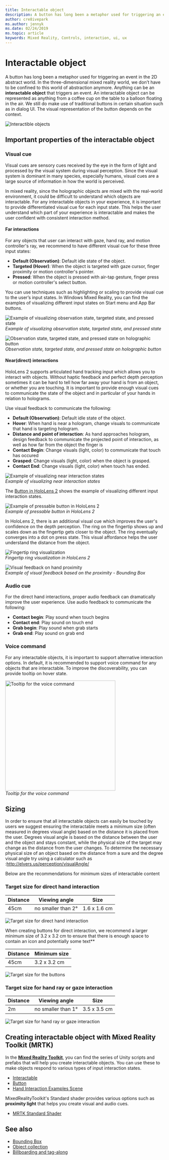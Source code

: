 ```yaml
---
title: Interactable object
description: A button has long been a metaphor used for triggering an event in the 2D abstract world. In the three-dimensional mixed reality world, we don’t have to be confined to this world of abstraction anymore.
author: cre8ivepark
ms.author: jennyk
ms.date: 02/24/2019
ms.topic: article
keywords: Mixed Reality, Controls, interaction, ui, ux
---
```




# Interactable object

A button has long been a metaphor used for triggering an event in the 2D abstract world. In the three-dimensional mixed reality world, we don’t have to be confined to this world of abstraction anymore. Anything can be an **interactable object** that triggers an event. An interactable object can be represented as anything from a coffee cup on the table to a balloon floating in the air. We still do make use of traditional buttons in certain situation such as in dialog UI. The visual representation of the button depends on the context.

![Interactible objects](images/640px-interactibleobject-hero-640px.jpg)


## Important properties of the interactable object

### Visual cue

Visual cues are sensory cues received by the eye in the form of light and processed by the visual system during visual perception. Since the visual system is dominant in many species, especially humans, visual cues are a large source of information in how the world is perceived.

In mixed reality, since the holographic objects are mixed with the real-world environment, it could be difficult to understand which objects are interactable. For any interactable objects in your experience, it is important to provide differentiated visual cue for each input state. This helps the user understand which part of your experience is interactable and makes the user confident with consistent interaction method.

#### Far interactions

For any objects that user can interact with gaze, hand ray, and motion controller's ray, we recommend to have different visual cue for these three input states:
* **Default (Observation)**: Default idle state of the object.
* **Targeted (Hover)**: When the object is targeted with gaze cursor, finger proximity or motion controller's pointer.
* **Pressed**: When the object is pressed with air-tap gesture, finger press or motion controller's select button.

You can use techniques such as highlighting or scaling to provide visual cue to the user’s input states. In Windows Mixed Reality, you can find the examples of visualizing different input states on Start menu and App Bar buttons. 

![Example of visualizing observation state, targeted state, and pressed state](images/640px-interactibleobject-states.png)<br>
*Example of visualizing observation state, targeted state, and pressed state*

![Observation state, targeted state, and pressed state on holographic button](images/MRTK_InteractableState.png)<br>
*Observation state, targeted state, and pressed state on holographic button*

#### Near(direct) interactions

HoloLens 2 supports articulated hand tracking input which allows you to interact with objects. Without haptic feedback and perfect depth perception sometimes it can be hard to tell how far away your hand is from an object, or whether you are touching. It is important to provide enough visual cues to communicate the state of the object and in particular of your hands in relation to holograms.

Use visual feedback to communicate the following:
* **Default (Observation)**: Default idle state of the object.
* **Hover**: When hand is near a hologram, change visuals to communicate that hand is targeting hologram. 
* **Distance and point of interaction**: As hand approaches hologram, design feedback to communicate the projected point of interaction, as well as how far from the object the finger is
* **Contact Begin**: Change visuals (light, color) to communicate that touch has occured
* **Grasped**: Change visuals (light, color) when the object is grasped.
* **Contact End**: Change visuals (light, color) when touch has ended.

![Example of visualizing near interaction states](images/640px-interactibleobject-states-near.jpg)<br>
*Example of visualizing near interaction states*

The [Button in HoloLens 2](https://microsoft.github.io/MixedRealityToolkit-Unity/Documentation/README_Button.html) shows the example of visualizing different input interaction states.

![Example of pressable button in HoloLens 2](images/640px-interactibleobject-pressablebutton-650px2.jpg)<br>
*Example of pressable button in HoloLens 2*

In HoloLens 2, there is an additional visual cue which improves the user's confidence on the depth perception. The ring on the fingertip shows up and scales down as the fingertip gets closer to the object. The ring eventually converges into a dot on press state. This visual affordance helps the user understand the distance from the object.

![Fingertip ring visualization](images/640px-interactibleobject-pressablebutton-650px3.jpg)<br>
*Fingertip ring visualization in HoloLens 2*

![Visual feedback on hand proximity](images/HoloLens2_Proximity.gif)<br>
*Example of visual feedback based on the proximity - Bounding Box*


### Audio cue
For the direct hand interactions, proper audio feedback can dramatically improve the user experience. Use audio feedback to communicate the following:
* **Contact begin**: Play sound when touch begins
* **Contact end**: Play sound on touch end
* **Grab begin**: Play sound when grab starts
* **Grab end**: Play sound on grab end

### Voice command
For any interactable objects, it is important to support alternative interaction options. In default, it is recommended to support voice command for any objects that are interactable. To improve the discoverability, you can provide tooltip on hover state.

<img src="images/640px-interactibleobject-voicecommand.jpg" alt="Tooltip for the voice command" title="Tooltip for the voice command" width="350"><br/>*Tooltip for the voice command*

## Sizing
In order to ensure that all interactable objects can easily be touched by users we suggest ensuring the interactable meets a minimum size (often measured in degrees visual angle) based on the distance it is placed from the user. Degrees visual angle is based on the distance between the user and the object and stays constant, while the physical size of the target may change as the distance from the user changes. To determine the necessary physical size of an object based on the distance from a sure and the degree visual angle try using a calculator such as :http://elvers.us/perception/visualAngle/

Below are the recommendations for minimum sizes of interactable content

### Target size for direct hand interaction
| Distance | Viewing angle | Size |
|---------|---------|---------|
| 45cm  | no smaller than 2° | 1.6 x 1.6 cm |

![Target size for direct hand interaction](images/TargetSizingFar.jpg)<br>

When creating buttons for direct interaction, we recommend a larger minimum size of 3.2 x 3.2 cm to ensure that there is enough space to contain an icon and potentially some text**

| Distance | Minimum size |
|---------|---------|
| 45cm  | 3.2 x 3.2 cm |

![Target size for the buttons](images/TargetSizingButtons.png)<br>


### Target size for hand ray or gaze interaction
| Distance | Viewing angle | Size |
|---------|---------|---------|
| 2m  | no smaller than 1° | 3.5 x 3.5 cm |

![Target size for hand ray or gaze interaction](images/TargetSizingNear.jpg)<br>

## Creating interactable object with Mixed Reality Toolkit (MRTK)

In the **[Mixed Reality Toolkit](https://github.com/Microsoft/MixedRealityToolkit-Unity)**, you can find the series of Unity scripts and prefabs that will help you create interactable objects. You can use these to make objects respond to various types of input interaction states.

* [Interactable](https://microsoft.github.io/MixedRealityToolkit-Unity/Documentation/README_Interactable.html)
* [Button](https://microsoft.github.io/MixedRealityToolkit-Unity/Documentation/README_Button.html)
* [Hand Interaction Examples Scene](https://github.com/microsoft/MixedRealityToolkit-Unity/blob/mrtk_release/Documentation/README_HandInteractionExamples.md)

MixedRealityToolkit's Standard shader provides various options such as **proximity light** that helps you create visual and audio cues.
* [MRTK Standard Shader](https://github.com/microsoft/MixedRealityToolkit-Unity/blob/mrtk_development/Documentation/README_MRTKStandardShader.md)


## See also

* [Bounding Box](app-bar-and-bounding-box.md)
* [Object collection](object-collection.md)
* [Billboarding and tag-along](billboarding-and-tag-along.md)
